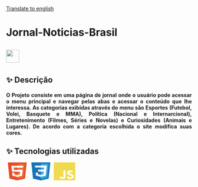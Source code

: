 <a href="README.md" target="_blank">Translate to english<a/> 

# Jornal-Noticias-Brasil

## <img src="https://i1258.photobucket.com/albums/ii525/soemoticons/Pokemon%2002/004.gif" width="35" height="35"/>
## ✨ Descrição

#### <p align="justify">O Projeto consiste em uma página de jornal onde o usuário pode acessar o menu principal e navegar pelas abas e acessar o conteúdo que lhe interessa. As categorias exibidas através do menu são Esportes (Futebol, Volei, Basquete e MMA), Política (Nacional e Internarcional), Entretenimento (Filmes, Séries e Novelas) e Curiosidades (Animais e Lugares). De acordo com a categoria escolhida o site modifica suas cores.</p>


## ✨ Tecnologias utilizadas 
<div style="display: inline_block">
  <img align="center" alt="Allan-HTML" height="50" width="60" src="https://raw.githubusercontent.com/devicons/devicon/master/icons/html5/html5-original.svg">
  <img align="center" alt="Allan-CSS" height="50" width="60" src="https://raw.githubusercontent.com/devicons/devicon/master/icons/css3/css3-original.svg">
  <img align="center" alt="Allan-Js" height="50" width="60" src="https://raw.githubusercontent.com/devicons/devicon/master/icons/javascript/javascript-plain.svg">
</div>
